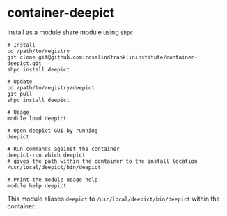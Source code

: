 # container-deepict

Install as a module share module using `shpc`.

```
# Install
cd /path/to/registry
git clone git@github.com:rosalindfranklininstitute/container-deepict.git
shpc install deepict

# Update
cd /path/to/registry/deepict
git pull
shpc install deepict

# Usage
module load deepict

# Open deepict GUI by running
deepict

# Run commands against the container
deepict-run which deepict
# gives the path within the container to the install location
/usr/local/deepict/bin/deepict

# Print the module usage help
module help deepict
```

This module aliases `deepict` to `/usr/local/deepict/bin/deepict` within the container. 